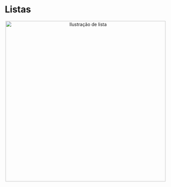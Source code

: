 # Listas

<div align="center">
<image src="2810820.jpg" alt="Ilustração de lista" width="500" height="500">
</div>

